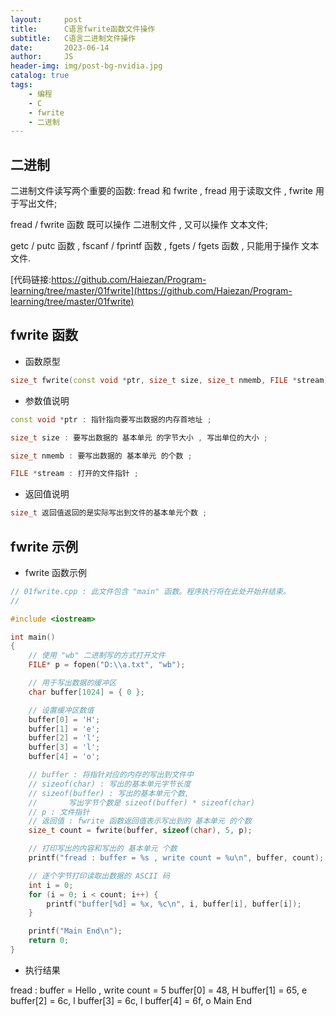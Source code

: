 ```yaml
---
layout:     post
title:      C语言fwrite函数文件操作
subtitle:   C语言二进制文件操作
date:       2023-06-14
author:     JS
header-img: img/post-bg-nvidia.jpg
catalog: true
tags:
    - 编程
    - C
	- fwrite
	- 二进制
---
```


## 二进制

二进制文件读写两个重要的函数: fread 和 fwrite , fread 用于读取文件 , fwrite 用于写出文件;

fread / fwrite 函数 既可以操作 二进制文件 , 又可以操作 文本文件;

getc / putc 函数 , fscanf / fprintf 函数 , fgets / fgets 函数 , 只能用于操作 文本文件.

[代码链接:https://github.com/Haiezan/Program-learning/tree/master/01fwrite](https://github.com/Haiezan/Program-learning/tree/master/01fwrite)

## fwrite 函数

* 函数原型

```C++
size_t fwrite(const void *ptr, size_t size, size_t nmemb, FILE *stream)
```

* 参数值说明

```C++
const void *ptr : 指针指向要写出数据的内存首地址 ;

size_t size : 要写出数据的 基本单元 的字节大小 , 写出单位的大小 ;

size_t nmemb : 要写出数据的 基本单元 的个数 ;

FILE *stream : 打开的文件指针 ;
```


* 返回值说明

```C++
size_t 返回值返回的是实际写出到文件的基本单元个数 ;
```

## fwrite 示例

* fwrite 函数示例

```C++
// 01fwrite.cpp : 此文件包含 "main" 函数。程序执行将在此处开始并结束。
//

#include <iostream>

int main()
{
    // 使用 "wb" 二进制写的方式打开文件
    FILE* p = fopen("D:\\a.txt", "wb");

    // 用于写出数据的缓冲区
    char buffer[1024] = { 0 };

    // 设置缓冲区数值
    buffer[0] = 'H';
    buffer[1] = 'e';
    buffer[2] = 'l';
    buffer[3] = 'l';
    buffer[4] = 'o';

    // buffer : 将指针对应的内存的写出到文件中
    // sizeof(char) : 写出的基本单元字节长度
    // sizeof(buffer) : 写出的基本单元个数,
    //       写出字节个数是 sizeof(buffer) * sizeof(char)
    // p : 文件指针
    // 返回值 : fwrite 函数返回值表示写出到的 基本单元 的个数
    size_t count = fwrite(buffer, sizeof(char), 5, p);

    // 打印写出的内容和写出的 基本单元 个数
    printf("fread : buffer = %s , write count = %u\n", buffer, count);

    // 逐个字节打印读取出数据的 ASCII 码
    int i = 0;
    for (i = 0; i < count; i++) {
        printf("buffer[%d] = %x, %c\n", i, buffer[i], buffer[i]);
    }

    printf("Main End\n");
    return 0;
}
```

* 执行结果

fread : buffer = Hello , write count = 5
buffer[0] = 48, H
buffer[1] = 65, e
buffer[2] = 6c, l
buffer[3] = 6c, l
buffer[4] = 6f, o
Main End



